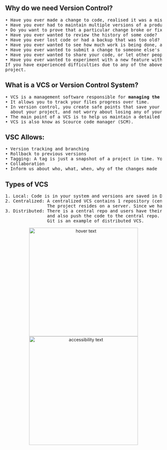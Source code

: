 <h2>Why do we need Version Control?</h2>
<pre>
• Have you ever made a change to code, realised it was a mistake and wanted to revert back?
• Have you ever had to maintain multiple versions of a product?
• Do you want to prove that a particular change broke or fixed a piece of code?
• Have you ever wanted to review the history of some code?
• Have you ever lost code or had a backup that was too old?
• Have you ever wanted to see how much work is being done, and where, when and by whom?
• Have you ever wanted to submit a change to someone else's code?
• Have you ever wanted to share your code, or let other people work on your code simultaneously?
• Have you ever wanted to experiment with a new feature without interfering with working code?
If you have experienced difficulties due to any of the above condition then that’s an indicator to use Version Control in your 
project.
</pre>
<h2> What is a VCS or Version Control System?</h1>
<pre>
• VCS is a management software responsible for <b>managing the changes</b> in your project. 
• It allows you to track your files progress over time.
• In version control, you create safe points that save your project, giving you total freedom and security to change anything 
  about your project, and not worry about losing any of your data.
• The main point of a VCS is to help us maintain a detailed history of the project, and to work on different versions of it too.
• VCS is also know as Scource code manager (SCM).
</pre>

<h2>VSC Allows:</h2>
<pre>
• Version tracking and branching
• Rollback to previous versions
• Tagging: A tag is just a snapshot of a project in time. You can tag to refer it back later whenever required
• Collaboration
• Inform us about who, what, when, why of the changes made
</pre>

<h2>Types of VCS</h2>
<pre>
1. Local: Code is in your system and versions are saved in DB, along with time stamp
2. Centralized: A centralized VCS contains 1 repository (central repository) and every user gets to work on the same.
                The project resides on a server. Since we have 1 central repo therefore it has certain disadvantages.
3. Distributed: There is a central repo and users have their own local repo. Each user can pull the code from central repo
                and also push the code to the central repo.
                Git is an example of distributed VCS.
</pre>
<p align="center">
  <img src="https://github.com/Anupriya1729/git-handbook/blob/main/images/centralized%20vcs.png" width="350" title="hover text">
  <img src="https://github.com/Anupriya1729/git-handbook/blob/main/images/distributed%20vcs.png" width="350" alt="accessibility text">
</p>
